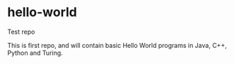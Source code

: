 # hello-world
Test repo

This is first repo, and will contain basic Hello World programs in Java, C++, Python and Turing.
